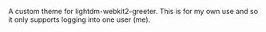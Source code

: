 A custom theme for lightdm-webkit2-greeter. This is for my own use and so it only supports logging into one user (me).